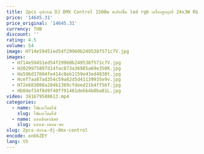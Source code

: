 ```yaml
---
title: 2pcs อุปกรณ์ DJ DMX Control 1500w สเปรย์ขึ้น led rgb เครื่องสูบบุหรี่ 24x3W RGB 3IN1 led เครื่องหมอก
price: '14645.31'
price_original: '14645.31'
currency: THB
discount: ''
rating: 4.5
volume: 54
image: H714e59451ed54f29960b249538f571c7V.jpg
images:
  - H714e59451ed54f29960b249538f571c7V.jpg
  - H2029975897d14fac873a36985a69e350K.jpg
  - Ha596d37604fe414c8eb1159e43ed4830t.jpg
  - Hcef7aa87ad354c59a82d5d41139935e9v.jpg
  - H72e683008a204b1389cfdeed21b4ff56f.jpg
  - Hb04ef34f8d9f40ff91481de6b4b0ba81L.jpg
video: 341679588613.mp4
categories:
  - name: ไฟและโคมไฟ
    slug: ไฟและโคมไฟ
  - name: แสงเชิงพาณิชย์
    slug: แสงเช-งพาณ-ชย
slug: 2pcs-ปกรณ-dj-dmx-control
encode: onbkZEY
lang: th
---
```

  
